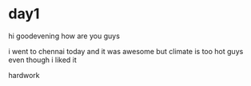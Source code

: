 # day1
hi goodevening how are you guys


i went to chennai today and it was awesome but climate is too hot guys even though i liked it

hardwork
